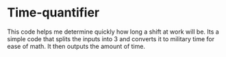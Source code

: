 # Time-quantifier
This code helps me determine quickly how long a shift  at work will be.
Its a simple code that splits the inputs into 3 and converts it to military time for ease of math.
It then outputs the amount of time.
